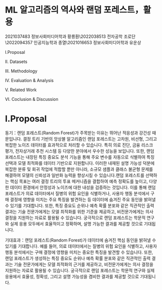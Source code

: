 # ML 알고리즘의 역사와 랜덤 포레스트，활용

2021037483 정보사회미디어학과 황릉훤\2022038513 전자공학 조로단\2022094357  인공지능학과 종열\2021016653  정보사회미디어학과 유운상

I.Proposal

II. Datasets

III. Methodology

IV. Evaluation & Analysis

V. Related Work

VI. Coclusion & Discussion

# I.Proposal

동기：랜덤 포레스트(Random Forest)가 주목받는 이유는 뛰어난 적응성과 강건성 때문입니다. 결정 트리 기반의 앙상블 알고리즘인 랜덤 포레스트는 고차원, 비선형, 그리고 복잡한 노이즈 데이터를 효과적으로 처리할 수 있습니다. 특히 의료 진단, 금융 리스크 평가, 전자상거래 추천 시스템 등 다양한 분야에서 우수한 성능을 보입니다. 또한, 랜덤 포레스트는 내장된 특징 중요도 분석 기능을 통해 주요 변수를 자동으로 식별하여 특징 선택과 모델 최적화를 데이터 기반으로 지원합니다. 이러한 내재된 설명 가능성 덕분에 복잡한 분류 및 회귀 작업에 적합할 뿐만 아니라, 소규모 샘플과 클래스 불균형 문제를 해결하여 모델의 신뢰성과 일반화 능력을 향상시킬 수 있습니다.랜덤 포레스트를 선택하는 핵심 목표는 여러 결정 트리의 투표 메커니즘을 결합하여 예측 정확도를 높이고, 다양한 데이터 환경에서 안정성과 노이즈에 대한 내성을 검증하는 것입니다. 이를 통해 랜덤 포레스트가 의료 데이터에서 질병의 위험 요인을 식별하거나, 사용자 행동 분석에서 구매 결정에 영향을 미치는 주요 특징을 발견하는 등 데이터에 숨겨진 주요 동인을 밝혀낼 수 있기를 기대합니다. 또한, 특징 중요도 순위나 예측 확률 분포와 같은 직관적인 출력 결과는 기술 전문가에게는 모델 최적화를 위한 기준을 제공하고, 비전문가에게는 의사 결정을 지원하는 자료로 활용될 수 있습니다. 궁극적으로 랜덤 포레스트는 학문적 연구와 실제 응용 모두에서 효율적이고 정확하며, 설명 가능한 결과를 제공할 것으로 기대됩니다.

기대효과：랜덤 포레스트(Random Forest)가 데이터에 숨겨진 핵심 동인을 밝혀낼 수 있기를 기대합니다. 예를 들어, 의료 데이터에서는 질병의 위험 요인을 식별하고, 사용자 행동 분석에서는 구매 결정에 영향을 미치는 중요한 특징을 발견할 수 있습니다. 또한, 랜덤 포레스트가 생성하는 특징 중요도 순위나 예측 확률 분포와 같은 직관적인 출력 결과는 기술 전문가에게는 모델 최적화의 근거를 제공하고, 비전문가에게는 의사 결정을 지원하는 자료로 활용될 수 있습니다. 궁극적으로 랜덤 포레스트는 학문적 연구와 실제 응용에서 효율성, 정확성, 그리고 설명 가능성을 겸비한 결과를 제공할 것으로 기대됩니다.
